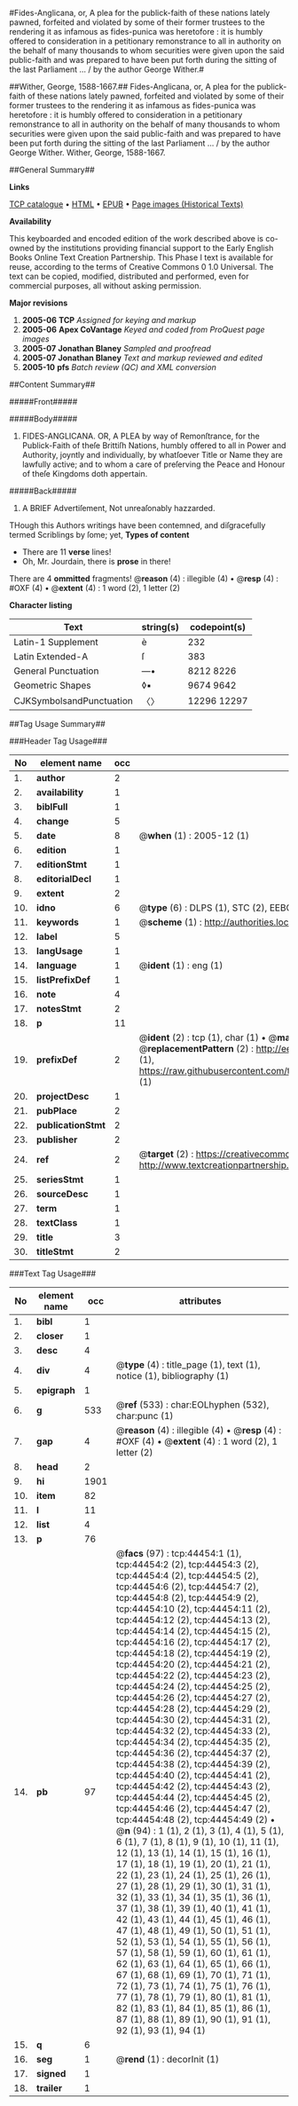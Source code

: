 #Fides-Anglicana, or, A plea for the publick-faith of these nations lately pawned, forfeited and violated by some of their former trustees to the rendering it as infamous as fides-punica was heretofore : it is humbly offered to consideration in a petitionary remonstrance to all in authority on the behalf of many thousands to whom securities were given upon the said public-faith and was prepared to have been put forth during the sitting of the last Parliament ... / by the author George Wither.#

##Wither, George, 1588-1667.##
Fides-Anglicana, or, A plea for the publick-faith of these nations lately pawned, forfeited and violated by some of their former trustees to the rendering it as infamous as fides-punica was heretofore : it is humbly offered to consideration in a petitionary remonstrance to all in authority on the behalf of many thousands to whom securities were given upon the said public-faith and was prepared to have been put forth during the sitting of the last Parliament ... / by the author George Wither.
Wither, George, 1588-1667.

##General Summary##

**Links**

[TCP catalogue](http://www.ota.ox.ac.uk/tcp/)  • 
[HTML](http://tei.it.ox.ac.uk/tcp/Texts-HTML/free/A66/A66753.html)  • 
[EPUB](http://tei.it.ox.ac.uk/tcp/Texts-EPUB/free/A66/A66753.epub) • 
[Page images (Historical Texts)](https://data.historicaltexts.jisc.ac.uk/view?pubId=eebo-09985480e&pageId=eebo-09985480e-44454-1)

**Availability**

This keyboarded and encoded edition of the
	       work described above is co-owned by the institutions
	       providing financial support to the Early English Books
	       Online Text Creation Partnership. This Phase I text is
	       available for reuse, according to the terms of Creative
	       Commons 0 1.0 Universal. The text can be copied,
	       modified, distributed and performed, even for
	       commercial purposes, all without asking permission.

**Major revisions**

1. __2005-06__ __TCP__ *Assigned for keying and markup*
1. __2005-06__ __Apex CoVantage__ *Keyed and coded from ProQuest page images*
1. __2005-07__ __Jonathan Blaney__ *Sampled and proofread*
1. __2005-07__ __Jonathan Blaney__ *Text and markup reviewed and edited*
1. __2005-10__ __pfs__ *Batch review (QC) and XML conversion*

##Content Summary##

#####Front#####

#####Body#####

1. FIDES-ANGLICANA. OR, A PLEA by way of Remonſtrance, for the Publick-Faith of theſe Brittiſh Nations, humbly offered to all in Power and Authority, joyntly and individually, by whatſoever Title or Name they are lawfully active; and to whom a care of preſerving the Peace and Honour of theſe Kingdoms doth appertain.

#####Back#####

1. A BRIEF Advertiſement, Not unreaſonably hazzarded.

THough this Authors writings have been contemned, and diſgracefully termed Scriblings by ſome; yet,
**Types of content**

  * There are 11 **verse** lines!
  * Oh, Mr. Jourdain, there is **prose** in there!

There are 4 **ommitted** fragments! 
 @__reason__ (4) : illegible (4)  •  @__resp__ (4) : #OXF (4)  •  @__extent__ (4) : 1 word (2), 1 letter (2)

**Character listing**


|Text|string(s)|codepoint(s)|
|---|---|---|
|Latin-1 Supplement|è|232|
|Latin Extended-A|ſ|383|
|General Punctuation|—•|8212 8226|
|Geometric Shapes|◊▪|9674 9642|
|CJKSymbolsandPunctuation|〈〉|12296 12297|

##Tag Usage Summary##

###Header Tag Usage###

|No|element name|occ|attributes|
|---|---|---|---|
|1.|__author__|2||
|2.|__availability__|1||
|3.|__biblFull__|1||
|4.|__change__|5||
|5.|__date__|8| @__when__ (1) : 2005-12 (1)|
|6.|__edition__|1||
|7.|__editionStmt__|1||
|8.|__editorialDecl__|1||
|9.|__extent__|2||
|10.|__idno__|6| @__type__ (6) : DLPS (1), STC (2), EEBO-CITATION (1), OCLC (1), VID (1)|
|11.|__keywords__|1| @__scheme__ (1) : http://authorities.loc.gov/ (1)|
|12.|__label__|5||
|13.|__langUsage__|1||
|14.|__language__|1| @__ident__ (1) : eng (1)|
|15.|__listPrefixDef__|1||
|16.|__note__|4||
|17.|__notesStmt__|2||
|18.|__p__|11||
|19.|__prefixDef__|2| @__ident__ (2) : tcp (1), char (1)  •  @__matchPattern__ (2) : ([0-9\-]+):([0-9IVX]+) (1), (.+) (1)  •  @__replacementPattern__ (2) : http://eebo.chadwyck.com/downloadtiff?vid=$1&page=$2 (1), https://raw.githubusercontent.com/textcreationpartnership/Texts/master/tcpchars.xml#$1 (1)|
|20.|__projectDesc__|1||
|21.|__pubPlace__|2||
|22.|__publicationStmt__|2||
|23.|__publisher__|2||
|24.|__ref__|2| @__target__ (2) : https://creativecommons.org/publicdomain/zero/1.0/ (1), http://www.textcreationpartnership.org/docs/. (1)|
|25.|__seriesStmt__|1||
|26.|__sourceDesc__|1||
|27.|__term__|1||
|28.|__textClass__|1||
|29.|__title__|3||
|30.|__titleStmt__|2||


###Text Tag Usage###

|No|element name|occ|attributes|
|---|---|---|---|
|1.|__bibl__|1||
|2.|__closer__|1||
|3.|__desc__|4||
|4.|__div__|4| @__type__ (4) : title_page (1), text (1), notice (1), bibliography (1)|
|5.|__epigraph__|1||
|6.|__g__|533| @__ref__ (533) : char:EOLhyphen (532), char:punc (1)|
|7.|__gap__|4| @__reason__ (4) : illegible (4)  •  @__resp__ (4) : #OXF (4)  •  @__extent__ (4) : 1 word (2), 1 letter (2)|
|8.|__head__|2||
|9.|__hi__|1901||
|10.|__item__|82||
|11.|__l__|11||
|12.|__list__|4||
|13.|__p__|76||
|14.|__pb__|97| @__facs__ (97) : tcp:44454:1 (1), tcp:44454:2 (2), tcp:44454:3 (2), tcp:44454:4 (2), tcp:44454:5 (2), tcp:44454:6 (2), tcp:44454:7 (2), tcp:44454:8 (2), tcp:44454:9 (2), tcp:44454:10 (2), tcp:44454:11 (2), tcp:44454:12 (2), tcp:44454:13 (2), tcp:44454:14 (2), tcp:44454:15 (2), tcp:44454:16 (2), tcp:44454:17 (2), tcp:44454:18 (2), tcp:44454:19 (2), tcp:44454:20 (2), tcp:44454:21 (2), tcp:44454:22 (2), tcp:44454:23 (2), tcp:44454:24 (2), tcp:44454:25 (2), tcp:44454:26 (2), tcp:44454:27 (2), tcp:44454:28 (2), tcp:44454:29 (2), tcp:44454:30 (2), tcp:44454:31 (2), tcp:44454:32 (2), tcp:44454:33 (2), tcp:44454:34 (2), tcp:44454:35 (2), tcp:44454:36 (2), tcp:44454:37 (2), tcp:44454:38 (2), tcp:44454:39 (2), tcp:44454:40 (2), tcp:44454:41 (2), tcp:44454:42 (2), tcp:44454:43 (2), tcp:44454:44 (2), tcp:44454:45 (2), tcp:44454:46 (2), tcp:44454:47 (2), tcp:44454:48 (2), tcp:44454:49 (2)  •  @__n__ (94) : 1 (1), 2 (1), 3 (1), 4 (1), 5 (1), 6 (1), 7 (1), 8 (1), 9 (1), 10 (1), 11 (1), 12 (1), 13 (1), 14 (1), 15 (1), 16 (1), 17 (1), 18 (1), 19 (1), 20 (1), 21 (1), 22 (1), 23 (1), 24 (1), 25 (1), 26 (1), 27 (1), 28 (1), 29 (1), 30 (1), 31 (1), 32 (1), 33 (1), 34 (1), 35 (1), 36 (1), 37 (1), 38 (1), 39 (1), 40 (1), 41 (1), 42 (1), 43 (1), 44 (1), 45 (1), 46 (1), 47 (1), 48 (1), 49 (1), 50 (1), 51 (1), 52 (1), 53 (1), 54 (1), 55 (1), 56 (1), 57 (1), 58 (1), 59 (1), 60 (1), 61 (1), 62 (1), 63 (1), 64 (1), 65 (1), 66 (1), 67 (1), 68 (1), 69 (1), 70 (1), 71 (1), 72 (1), 73 (1), 74 (1), 75 (1), 76 (1), 77 (1), 78 (1), 79 (1), 80 (1), 81 (1), 82 (1), 83 (1), 84 (1), 85 (1), 86 (1), 87 (1), 88 (1), 89 (1), 90 (1), 91 (1), 92 (1), 93 (1), 94 (1)|
|15.|__q__|6||
|16.|__seg__|1| @__rend__ (1) : decorInit (1)|
|17.|__signed__|1||
|18.|__trailer__|1||
